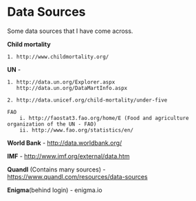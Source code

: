# Data Sources

Some data sources that I have come across.

**Child mortality**
	
	1. http://www.childmortality.org/


**UN** -

	1. http://data.un.org/Explorer.aspx
	   http://data.un.org/DataMartInfo.aspx
	   	
	2. http://data.unicef.org/child-mortality/under-five
	
	FAO
		i. http://faostat3.fao.org/home/E (Food and agriculture organization of the UN - FAO)
		ii. http://www.fao.org/statistics/en/


**World Bank** - http://data.worldbank.org/

**IMF** - http://www.imf.org/external/data.htm

**Quandl** (Contains many sources) - https://www.quandl.com/resources/data-sources

**Enigma**(behind login) - enigma.io